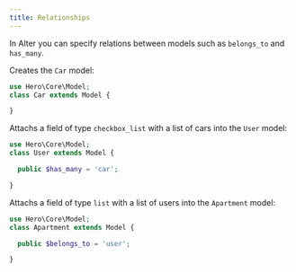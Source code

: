 ```yaml
---
title: Relationships
---
```


In Alter you can specify relations between models such as `belongs_to` and `has_many`.


Creates the `Car` model:
```php
use Hero\Core\Model;
class Car extends Model {

}
```

Attachs a field of type `checkbox_list` with a list of cars into the `User` model:
```php
use Hero\Core\Model;
class User extends Model {

  public $has_many = 'car';

}
```

Attachs a field of type `list` with a list of users into the `Apartment` model:
```php
use Hero\Core\Model;
class Apartment extends Model {

  public $belongs_to = 'user';

}
```
